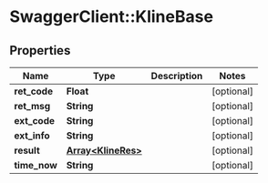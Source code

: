 # SwaggerClient::KlineBase

## Properties
Name | Type | Description | Notes
------------ | ------------- | ------------- | -------------
**ret_code** | **Float** |  | [optional] 
**ret_msg** | **String** |  | [optional] 
**ext_code** | **String** |  | [optional] 
**ext_info** | **String** |  | [optional] 
**result** | [**Array&lt;KlineRes&gt;**](KlineRes.md) |  | [optional] 
**time_now** | **String** |  | [optional] 


